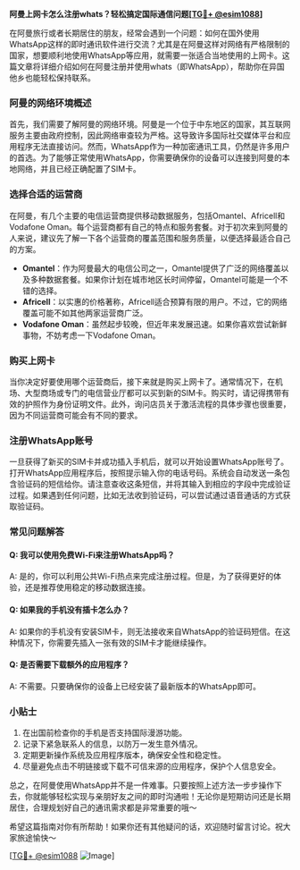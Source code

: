 **阿曼上网卡怎么注册whats？轻松搞定国际通信问题[[TG💪+ @esim1088](https://t.me/s/esim1088)]**

在阿曼旅行或者长期居住的朋友，经常会遇到一个问题：如何在国外使用WhatsApp这样的即时通讯软件进行交流？尤其是在阿曼这样对网络有严格限制的国家，想要顺利地使用WhatsApp等应用，就需要一张适合当地使用的上网卡。这篇文章将详细介绍如何在阿曼注册并使用whats（即WhatsApp），帮助你在异国他乡也能轻松保持联系。

### 阿曼的网络环境概述

首先，我们需要了解阿曼的网络环境。阿曼是一个位于中东地区的国家，其互联网服务主要由政府控制，因此网络审查较为严格。这导致许多国际社交媒体平台和应用程序无法直接访问。然而，WhatsApp作为一种加密通讯工具，仍然是许多用户的首选。为了能够正常使用WhatsApp，你需要确保你的设备可以连接到阿曼的本地网络，并且已经正确配置了SIM卡。

### 选择合适的运营商

在阿曼，有几个主要的电信运营商提供移动数据服务，包括Omantel、Africell和Vodafone Oman。每个运营商都有自己的特点和服务套餐。对于初次来到阿曼的人来说，建议先了解一下各个运营商的覆盖范围和服务质量，以便选择最适合自己的方案。

- **Omantel**：作为阿曼最大的电信公司之一，Omantel提供了广泛的网络覆盖以及多种数据套餐。如果你计划在城市地区长时间停留，Omantel可能是一个不错的选择。
- **Africell**：以实惠的价格著称，Africell适合预算有限的用户。不过，它的网络覆盖可能不如其他两家运营商广泛。
- **Vodafone Oman**：虽然起步较晚，但近年来发展迅速。如果你喜欢尝试新鲜事物，不妨考虑一下Vodafone Oman。

### 购买上网卡

当你决定好要使用哪个运营商后，接下来就是购买上网卡了。通常情况下，在机场、大型商场或专门的电信营业厅都可以买到新的SIM卡。购买时，请记得携带有效的护照作为身份证明文件。此外，询问店员关于激活流程的具体步骤也很重要，因为不同运营商可能会有不同的要求。

### 注册WhatsApp账号

一旦获得了新买的SIM卡并成功插入手机后，就可以开始设置WhatsApp账号了。打开WhatsApp应用程序后，按照提示输入你的电话号码。系统会自动发送一条包含验证码的短信给你。请注意查收这条短信，并将其输入到相应的字段中完成验证过程。如果遇到任何问题，比如无法收到验证码，可以尝试通过语音通话的方式获取验证码。

### 常见问题解答

#### Q: 我可以使用免费Wi-Fi来注册WhatsApp吗？
A: 是的，你可以利用公共Wi-Fi热点来完成注册过程。但是，为了获得更好的体验，还是推荐使用稳定的移动数据连接。

#### Q: 如果我的手机没有插卡怎么办？
A: 如果你的手机没有安装SIM卡，则无法接收来自WhatsApp的验证码短信。在这种情况下，你需要先插入一张有效的SIM卡才能继续操作。

#### Q: 是否需要下载额外的应用程序？
A: 不需要。只要确保你的设备上已经安装了最新版本的WhatsApp即可。

### 小贴士

1. 在出国前检查你的手机是否支持国际漫游功能。
2. 记录下紧急联系人的信息，以防万一发生意外情况。
3. 定期更新操作系统及应用程序版本，确保安全性和稳定性。
4. 尽量避免点击不明链接或下载不可信来源的应用程序，保护个人信息安全。

总之，在阿曼使用WhatsApp并不是一件难事。只要按照上述方法一步步操作下去，你就能够轻松实现与亲朋好友之间的即时沟通啦！无论你是短期访问还是长期居住，合理规划好自己的通讯需求都是非常重要的哦～

希望这篇指南对你有所帮助！如果你还有其他疑问的话，欢迎随时留言讨论。祝大家旅途愉快～ 

[[TG💪+ @esim1088](https://t.me/s/esim1088) ![Image](https://i.postimg.cc/4NQfJmqS/Snipaste-2025-05-13-00-14-12.png)]